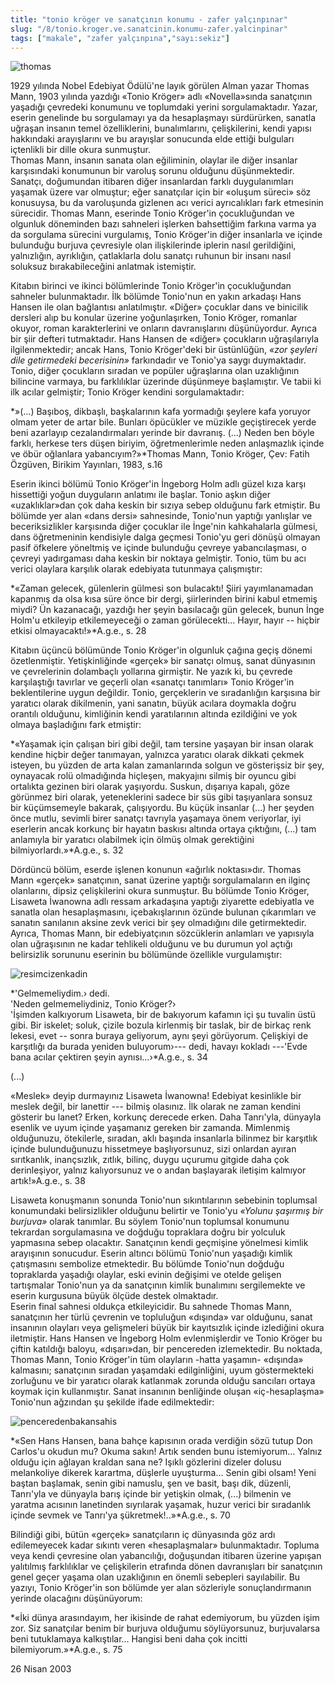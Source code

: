 ```yaml
---
title: "tonio kröger ve sanatçının konumu - zafer yalçınpınar"
slug: "/8/tonio.kroger.ve.sanatcinin.konumu-zafer.yalcinpinar"
tags: ["makale", "zafer yalçınpına","sayı:sekiz"]
---
```




![thomas](/img/thomas.jpg)


1929 yılında Nobel Edebiyat
Ödülü'ne layık görülen Alman yazar Thomas Mann, 1903 yılında yazdığı
«Tonio Kröger» adlı «Novella»sında sanatçının yaşadığı çevredeki
konumunu ve toplumdaki yerini sorgulamaktadır. Yazar, eserin genelinde
bu sorgulamayı ya da hesaplaşmayı sürdürürken, sanatla uğraşan insanın
temel özelliklerini, bunalımlarını, çelişkilerini, kendi yapısı
hakkındaki arayışlarını ve bu arayışlar sonucunda elde ettiği bulguları
içtenlikli bir dille okura sunmuştur.\
Thomas Mann, insanın sanata olan eğiliminin, olaylar ile diğer insanlar
karşısındaki konumunun bir varoluş sorunu olduğunu düşünmektedir.
Sanatçı, doğumundan itibaren diğer insanlardan farklı duygulanımları
yaşamak üzere var olmuştur; eğer sanatçılar için bir «oluşum süreci» söz
konusuysa, bu da varoluşunda gizlenen acı verici ayrıcalıkları fark
etmesinin sürecidir. Thomas Mann, eserinde Tonio Kröger'in çocukluğundan
ve olgunluk döneminden bazı sahneleri işlerken bahsettiğim farkına varma
ya da sorgulama sürecini vurgulamış, Tonio Kröger'in diğer insanlarla ve
içinde bulunduğu burjuva çevresiyle olan ilişkilerinde iplerin nasıl
gerildiğini, yalnızlığın, ayrıklığın, çatlaklarla dolu sanatçı ruhunun
bir insanı nasıl soluksuz bırakabileceğini anlatmak istemiştir.

Kitabın birinci ve ikinci bölümlerinde Tonio Kröger'in çocukluğundan
sahneler bulunmaktadır. İlk bölümde Tonio'nun en yakın arkadaşı Hans
Hansen ile olan bağlantısı anlatılmıştır. «Diğer» çocuklar dans ve
binicilik dersleri alıp bu konular üzerine yoğunlaşırken, Tonio Kröger,
romanlar okuyor, roman karakterlerini ve onların davranışlarını
düşünüyordur. Ayrıca bir şiir defteri tutmaktadır. Hans Hansen de
«diğer» çocukların uğraşılarıyla ilgilenmektedir; ancak Hans, Tonio
Kröger'deki bir üstünlüğün, *«zor şeyleri dile getirmedeki becerisinin»*
farkındadır ve Tonio'ya saygı duymaktadır. Tonio, diğer çocukların
sıradan ve popüler uğraşlarına olan uzaklığının bilincine varmaya, bu
farklılıklar üzerinde düşünmeye başlamıştır. Ve tabii ki ilk acılar
gelmiştir; Tonio Kröger kendini sorgulamaktadır:

*»(...) Başıboş, dikbaşlı, başkalarının kafa yormadığı şeylere kafa
yoruyor olmam yeter de artar bile. Bunları öpücükler ve müzikle
geçiştirecek yerde beni azarlayıp cezalandırmaları yerinde bir davranış.
(...) Neden ben böyle farklı, herkese ters düşen biriyim,
öğretmenlerimle neden anlaşmazlık içinde ve öbür oğlanlara
yabancıyım?»*Thomas Mann, Tonio Kröger, Çev: Fatih Özgüven, Birikim
Yayınları, 1983, s.16

Eserin ikinci bölümü Tonio Kröger'in İngeborg Holm adlı güzel kıza karşı
hissettiği yoğun duyguların anlatımı ile başlar. Tonio aşkın diğer
«uzaklıklar»dan çok daha keskin bir sızıya sebep olduğunu fark etmiştir.
Bu bölümde yer alan «dans dersi» sahnesinde, Tonio'nun yaptığı yanlışlar
ve beceriksizlikler karşısında diğer çocuklar ile İnge'nin kahkahalarla
gülmesi, dans öğretmeninin kendisiyle dalga geçmesi Tonio'yu geri dönüşü
olmayan pasif öfkelere yöneltmiş ve içinde bulunduğu çevreye
yabancılaşması, o çevreyi yadırgaması daha keskin bir noktaya gelmiştir.
Tonio, tüm bu acı verici olaylara karşılık olarak edebiyata
tutunmaya çalışmıştır:

*«Zaman gelecek, gülenlerin gülmesi son bulacaktı! Şiiri yayımlanamadan
kapanmış da olsa kısa süre önce bir dergi, şiirlerinden birini kabul
etmemiş miydi? Ün kazanacağı, yazdığı her şeyin basılacağı gün gelecek,
bunun İnge Holm'u etkileyip etkilemeyeceği o zaman görülecekti... Hayır,
hayır -- hiçbir etkisi olmayacaktı!»*A.g.e., s. 28

Kitabın üçüncü bölümünde Tonio Kröger'in olgunluk çağına geçiş dönemi
özetlenmiştir. Yetişkinliğinde «gerçek» bir sanatçı olmuş, sanat
dünyasının ve çevrelerinin dolambaçlı yollarına girmiştir. Ne yazık ki,
bu çevrede karşılaştığı tavırlar ve geçerli olan «sanatçı tanımları»
Tonio Kröger'in beklentilerine uygun değildir. Tonio, gerçeklerin ve
sıradanlığın karşısına bir yaratıcı olarak dikilmenin, yani sanatın,
büyük acılara doymakla doğru orantılı olduğunu, kimliğinin kendi
yaratılarının altında ezildiğini ve yok olmaya başladığını
fark etmiştir:

*«Yaşamak için çalışan biri gibi değil, tam tersine yaşayan bir insan
olarak kendine hiçbir değer tanımayan, yalnızca yaratıcı olarak dikkati
çekmek isteyen, bu yüzden de arta kalan zamanlarında solgun ve
gösterişsiz bir şey, oynayacak rolü olmadığında hiçleşen, makyajını
silmiş bir oyuncu gibi ortalıkta gezinen biri olarak yaşıyordu. Suskun,
dışarıya kapalı, göze görünmez biri olarak, yeteneklerini sadece bir süs
gibi taşıyanlara sonsuz bir küçümsemeyle bakarak, çalışıyordu. Bu küçük
insanlar (...) her şeyden önce mutlu, sevimli birer sanatçı tavrıyla
yaşamaya önem veriyorlar, iyi eserlerin ancak korkunç bir hayatın
baskısı altında ortaya çıktığını, (...) tam anlamıyla bir yaratıcı
olabilmek için ölmüş olmak gerektiğini bilmiyorlardı.»*A.g.e., s. 32

Dördüncü bölüm, eserde işlenen konunun «ağırlık noktası»dır. Thomas Mann
«gerçek» sanatçının, sanat üzerine yaptığı sorgulamaların en ilginç
olanlarını, dipsiz çelişkilerini okura sunmuştur. Bu bölümde Tonio
Kröger, Lisaweta İwanowna adlı ressam arkadaşına yaptığı ziyarette
edebiyatla ve sanatla olan hesaplaşmasını, içebakışlarının özünde
bulunan çıkarımları ve sanatın sanılanın aksine zevk verici bir şey
olmadığını dile getirmektedir. Ayrıca, Thomas Mann, bir edebiyatçının
sözcüklerin anlamları ve yapısıyla olan uğraşısının ne kadar tehlikeli
olduğunu ve bu durumun yol açtığı belirsizlik sorununu eserinin bu
bölümünde özellikle vurgulamıştır:


![resimcizenkadin](/img/sorun.jpg)


*'Gelmemeliydim.› dedi.\
'Neden gelmemeliydiniz, Tonio Kröger?›\
'İşimden kalkıyorum Lisaweta, bir de bakıyorum kafamın içi şu tuvalin
üstü gibi. Bir iskelet; soluk, çizile bozula kirlenmiş bir taslak, bir
de birkaç renk lekesi, evet -- sonra buraya geliyorum, aynı şeyi
görüyorum. Çelişkiyi de karşıtlığı da burada yeniden buluyorum›--- dedi,
havayı kokladı ---'Evde bana acılar çektiren şeyin aynısı...›*A.g.e., s.
34

(...)

«Meslek» deyip durmayınız Lisaweta İwanowna! Edebiyat kesinlikle bir
meslek değil, bir lanettir --- bilmiş olasınız. İlk olarak ne zaman
kendini gösterir bu lanet? Erken, korkunç derecede erken. Daha
Tanrı'yla, dünyayla esenlik ve uyum içinde yaşamanız gereken bir
zamanda. Mimlenmiş olduğunuzu, ötekilerle, sıradan, aklı başında
insanlarla bilinmez bir karşıtlık içinde bulunduğunuzu hissetmeye
başlıyorsunuz, sizi onlardan ayıran sırıtkanlık, inançsızlık, zıtlık,
bilinç, duygu uçurumu gitgide daha çok derinleşiyor, yalnız kalıyorsunuz
ve o andan başlayarak iletişim kalmıyor artık!»A.g.e., s. 38

Lisaweta konuşmanın sonunda Tonio'nun sıkıntılarının sebebinin toplumsal
konumundaki belirsizlikler olduğunu belirtir ve Tonio'yu *«Yolunu
şaşırmış bir burjuva»* olarak tanımlar. Bu söylem Tonio'nun toplumsal
konumunu tekrardan sorgulamasına ve doğduğu topraklara doğru bir
yolculuk yapmasına sebep olacaktır. Sanatçının kendi geçmişine yönelmesi
kimlik arayışının sonucudur. Eserin altıncı bölümü Tonio'nun yaşadığı
kimlik çatışmasını sembolize etmektedir. Bu bölümde Tonio'nun doğduğu
topraklarda yaşadığı olaylar, eski evinin değişimi ve otelde gelişen
tartışmalar Tonio'nun ya da sanatçının kimlik bunalımını sergilemekte ve
eserin kurgusuna büyük ölçüde destek olmaktadır.\
Eserin final sahnesi oldukça etkileyicidir. Bu sahnede Thomas Mann,
sanatçının her türlü çevrenin ve topluluğun «dışında» var olduğunu,
sanat insanının olayları veya gelişmeleri büyük bir kayıtsızlık içinde
izlediğini okura iletmiştir. Hans Hansen ve İngeborg Holm evlenmişlerdir
ve Tonio Kröger bu çiftin katıldığı baloyu, «dışarı»dan, bir pencereden
izlemektedir. Bu noktada, Thomas Mann, Tonio Kröger'in tüm olayların
-hatta yaşamın- «dışında» kalmasını; sanatçının sıradan yaşamdaki
edilginliğini, uyum göstermekteki zorluğunu ve bir yaratıcı olarak
katlanmak zorunda olduğu sancıları ortaya koymak için kullanmıştır.
Sanat insanının benliğinde oluşan «iç-hesaplaşma» Tonio'nun ağzından şu
şekilde ifade edilmektedir:



![penceredenbakansahis](/img/8_21_3.jpg)


*«Sen Hans Hansen, bana bahçe
kapısının orada verdiğin sözü tutup Don Carlos'u okudun mu? Okuma sakın!
Artık senden bunu istemiyorum... Yalnız olduğu için ağlayan kraldan sana
ne? Işıklı gözlerini dizeler dolusu melankoliye dikerek karartma,
düşlerle uyuşturma... Senin gibi olsam! Yeni baştan başlamak, senin gibi
namuslu, şen ve basit, başı dik, düzenli, Tanrı'yla ve dünyayla barış
içinde bir yetişkin olmak, (...) bilmenin ve yaratma acısının lanetinden
sıyrılarak yaşamak, huzur verici bir sıradanlık içinde sevmek ve
Tanrı'ya şükretmek!..»*A.g.e., s. 70

Bilindiği gibi, bütün «gerçek» sanatçıların iç dünyasında göz ardı
edilemeyecek kadar sıkıntı veren «hesaplaşmalar» bulunmaktadır. Topluma
veya kendi çevresine olan yabancılığı, doğuşundan itibaren üzerine
yapışan yalıtılmış farklılıklar ve çelişkilerin etrafında dönen
davranışları bir sanatçının genel geçer yaşama olan uzaklığının en
önemli sebepleri sayılabilir. Bu yazıyı, Tonio Kröger'in son bölümde yer
alan sözleriyle sonuçlandırmanın yerinde olacağını düşünüyorum:

*«İki dünya arasındayım, her ikisinde de rahat edemiyorum, bu yüzden
işim zor. Siz sanatçılar benim bir burjuva olduğumu söylüyorsunuz,
burjuvalarsa beni tutuklamaya kalkıştılar... Hangisi beni daha çok
incitti bilemiyorum.»*A.g.e., s. 75

26 Nisan 2003
